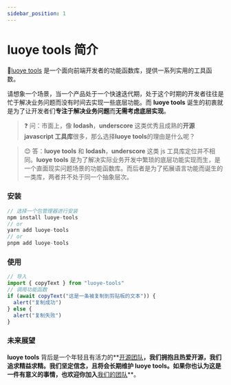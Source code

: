 ```yaml
---
sidebar_position: 1
---
```


# luoye tools 简介

🏅[luoye tools](https://github.com/mala-luoye/luoye-tools) 是一个面向前端开发者的功能函数库，提供一系列实用的工具函数。

请想象一个场景，当一个产品处于一个快速迭代期，处于这个时期的开发者往往是忙于解决业务问题而没有时间去实现一些底层功能。而 **luoye tools** 诞生的初衷就是为了让开发者们**专注于解决业务问题**而**无需考虑底层实现**。

> ❓ 问：市面上，像 **lodash**，**underscore** 这类优秀且成熟的**开源 javascript 工具库**很多，那么选择**luoye tools**的理由是什么呢？

> 😊 答：**luoye tools** 和 **lodash**，**underscore** 这类 js 工具库定位并不相同。**luoye tools** 是为了解决实际业务开发中繁琐的底层功能实现而生，是一个直面现实问题场景的功能函数库。而后者是为了拓展语言功能而诞生的一类库，两者并不处于同一个抽象层次。

### 安装

```ts
// 选择一个包管理器进行安装
npm install luoye-tools
// or
yarn add luoye-tools
// or
pnpm add luoye-tools
```

### 使用

```ts
// 导入
import { copyText } from "luoye-tools"
// 调用功能函数
if (await copyText("这是一条被复制到剪贴板的文本")) {
  alert("复制成功")
} else {
  alert("复制失败")
}
```

### 未来展望

**luoye tools** 背后是一个年轻且有活力的**[开源团队](https://github.com/mala-luoye)**，我们拥抱且热爱开源，我们追求精益求精。我们坚定信念，且将会长期维护 **luoye tools**。如果你也认为这是一件有意义的事情，也欢迎你加入**[我们的团队](https://github.com/mala-luoye)**。
